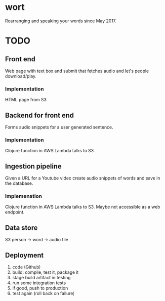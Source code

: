   # wort
Rearranging and speaking your words since May 2017.

# TODO
## Front end
Web page with text box and submit that fetches audio and let's people download/play.

### Implementation
HTML page from S3

## Backend for front end
Forms audio snippets for a user generated sentence.

### Implementation
Clojure function in AWS Lambda talks to S3.

## Ingestion pipeline
Given a URL for a Youtube video create audio snippets of words and save in the database.

### Implemenation
Clojure function in AWS Lambda talks to S3. Maybe not accessible as a web endpoint.

## Data store
S3
person -> word -> audio file

## Deployment
1. code (Github)
2. build: compile, test it, package it
3. stage build artifact in testing
4. run some integration tests
5. if good, push to production
6. test again (roll back on failure)

